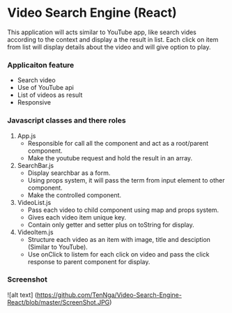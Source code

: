# Video Search Engine (React)

This application will acts similar to YouTube app, like search vides according to the context and display a the result in list. Each click on item from list will display details about the video and will give option to play.  

### Applicaiton feature

* Search video 
* Use of YouTube api
* List of videos as result
* Responsive

### Javascript classes and there roles

1. App.js
	- Responsible for call all the component and act as a root/parent component.
	- Make the youtube request and hold the result in an array.
2. SearchBar.js
	- Display searchbar as a form.
	- Using props system, it will pass the term from input element to other component.
	- Make the controlled component.
3. VideoList.js
	- Pass each video to child component using map and props system.
	- Gives each video item unique key.
	- Contain only getter and setter plus on toString for display.
4. VideoItem.js
	- Structure each video as an item with image, title and desciption (Similar to YouTube).
	- Use onClick to listem for each click on video and pass the click response to parent component for display.

### Screenshot
![alt text]
(https://github.com/TenNga/Video-Search-Engine-React/blob/master/ScreenShot.JPG)
